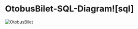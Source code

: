 # OtobusBilet-SQL-Diagram![sql]
![OtobusBilet](https://github.com/zeraa123/OtobusBilet-SQL-Diagram/assets/121049907/3fda09b0-c26c-4883-afa2-4e4480493f20)
